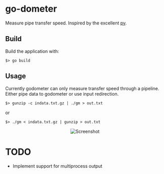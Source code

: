 # go-dometer
Measure pipe transfer speed. Inspired by the excellent [pv](http://www.ivarch.com/programs/pv.shtml "pv"). 

## Build
Build the application with:

    $> go build 

## Usage
Currently godometer can only measure transfer speed through a pipeline. Either
pipe data to godometer or use input redirection.
    
    $> gunzip -c indata.txt.gz | ./gm > out.txt

or

    $> ./gm < indata.txt.gz | gunzip > out.txt

<p align="center">
  <img src="../assets/screenshot.png?raw=true" alt="Screenshot"/>
</p>

# TODO
  + Implement support for multiprocess output

